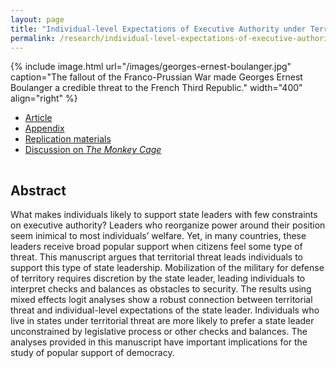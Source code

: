 ```yaml
---
layout: page
title: "Individual-level Expectations of Executive Authority under Territorial Threat"
permalink: /research/individual-level-expectations-of-executive-authority-under-territorial-threat/
---
```


{% include image.html url="/images/georges-ernest-boulanger.jpg" caption="The fallout of the Franco-Prussian War made Georges Ernest Boulanger a credible threat to the French Third Republic." width="400" align="right" %}

<!--## Article and Supporting Materials  --> 

- [Article](http://cmp.sagepub.com/content/early/2015/10/24/0738894215600384)
- [Appendix](https://www.dropbox.com/s/m8fq7jn14e7l9gy/strong-leaders-appendix.pdf?dl=0)
- [Replication materials](https://www.dropbox.com/sh/9mc65oehdiznr9b/AADJ7IQQDTvtO9Wed7mWGGHLa?dl=0)
- [Discussion on *The Monkey Cage*](https://www.washingtonpost.com/news/monkey-cage/wp/2015/12/24/heres-what-trump-and-putin-have-in-common-and-why-so-many-people-approve/)
                   
<hr style="clear:both;visibility: hidden;" />

## Abstract

What makes individuals likely to support state leaders with few constraints on executive authority?  Leaders who reorganize power around their position seem inimical to most individuals’ welfare. Yet, in many countries, these leaders receive broad popular support when citizens feel some type of threat. This manuscript argues that territorial threat leads individuals to support this type of state leadership.  Mobilization of the military for defense of territory requires discretion by the state leader, leading individuals to interpret checks and balances as obstacles to security. The results using mixed effects logit analyses show a robust connection between territorial threat and individual-level expectations of the state leader. Individuals who live in states under territorial threat are more likely to prefer a state leader unconstrained by legislative process or other checks and balances. The analyses provided in this manuscript have important implications for the study of popular support of democracy.
